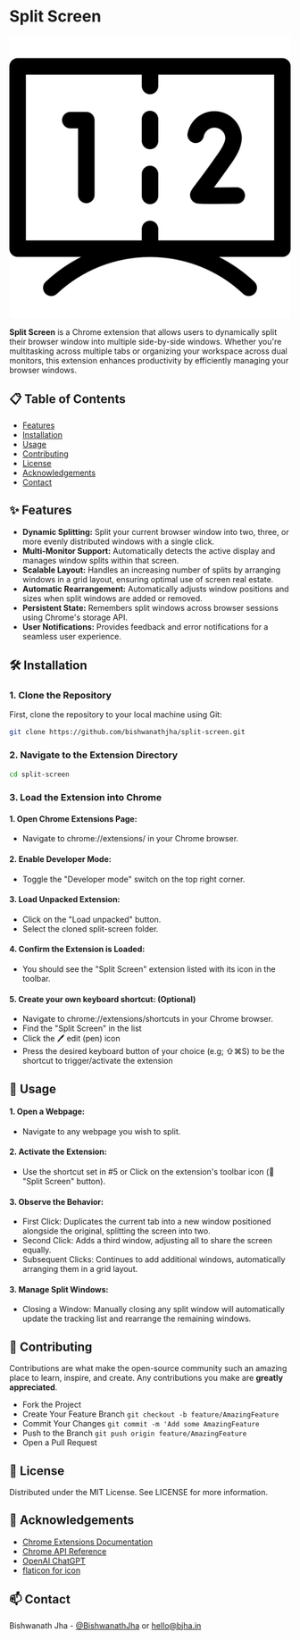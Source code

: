 # Split Screen

![Logo](assets/icons/icon.png)

**Split Screen** is a Chrome extension that allows users to dynamically split their browser window into multiple side-by-side windows. Whether you're multitasking across multiple tabs or organizing your workspace across dual monitors, this extension enhances productivity by efficiently managing your browser windows.

## 📋 **Table of Contents**

- [Features](#features)
- [Installation](#installation)
- [Usage](#usage)
- [Contributing](#contributing)
- [License](#license)
- [Acknowledgements](#acknowledgements)
- [Contact](#contact)

## ✨ **Features**

- **Dynamic Splitting:** Split your current browser window into two, three, or more evenly distributed windows with a single click.
- **Multi-Monitor Support:** Automatically detects the active display and manages window splits within that screen.
- **Scalable Layout:** Handles an increasing number of splits by arranging windows in a grid layout, ensuring optimal use of screen real estate.
- **Automatic Rearrangement:** Automatically adjusts window positions and sizes when split windows are added or removed.
- **Persistent State:** Remembers split windows across browser sessions using Chrome's storage API.
- **User Notifications:** Provides feedback and error notifications for a seamless user experience.

## 🛠️ **Installation**

### **1. Clone the Repository**

First, clone the repository to your local machine using Git:

```bash
git clone https://github.com/bishwanathjha/split-screen.git

```

### **2. Navigate to the Extension Directory**
```bash
cd split-screen
```


### **3. Load the Extension into Chrome**

#### 1. Open Chrome Extensions Page:
- Navigate to chrome://extensions/ in your Chrome browser.

#### 2. Enable Developer Mode:
- Toggle the "Developer mode" switch on the top right corner.

#### 3. Load Unpacked Extension:
- Click on the "Load unpacked" button.
- Select the cloned split-screen folder.

#### 4. Confirm the Extension is Loaded:
- You should see the "Split Screen" extension listed with its icon in the toolbar.

#### 5. Create your own keyboard shortcut: (Optional)
- Navigate to chrome://extensions/shortcuts in your Chrome browser.
- Find the "Split Screen" in the list
- Click the 🖊️ edit (pen) icon
- Press the desired keyboard button of your choice (e.g; ⇧⌘S) to be the shortcut to trigger/activate the extension

## 🚀 Usage 

#### 1. Open a Webpage:
- Navigate to any webpage you wish to split.

#### 2. Activate the Extension:
- Use the shortcut set in #5 or Click on the extension's toolbar icon (🔗 "Split Screen" button).

#### 3. Observe the Behavior:
- First Click: Duplicates the current tab into a new window positioned alongside the original, splitting the screen into two.
- Second Click: Adds a third window, adjusting all to share the screen equally.
- Subsequent Clicks: Continues to add additional windows, automatically arranging them in a grid layout.

#### 3. Manage Split Windows:
- Closing a Window: Manually closing any split window will automatically update the tracking list and rearrange the remaining windows.

## 🙌 Contributing
Contributions are what make the open-source community such an amazing place to learn, inspire, and create. Any contributions you make are **greatly appreciated**.

- Fork the Project
- Create Your Feature Branch `git checkout -b feature/AmazingFeature`
- Commit Your Changes `git commit -m 'Add some AmazingFeature`
- Push to the Branch `git push origin feature/AmazingFeature`
- Open a Pull Request

## 📄 License
Distributed under the MIT License. See LICENSE for more information.


## 🙏 Acknowledgements
- [Chrome Extensions Documentation](https://developer.chrome.com/docs/extensions/)
- [Chrome API Reference](https://developer.chrome.com/docs/extensions/reference/)
- [OpenAI ChatGPT](https://chat.openai.com/)
- [flaticon for icon](https://www.flaticon.com)

##  📫 Contact
Bishwanath Jha - [@BishwanathJha](https://x.com/BishwanathJha) or hello@bjha.in